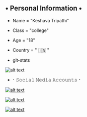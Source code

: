 ## • Personal Information •


* Name = "Keshava Tripathi"

* Class = "college"

* Age = "18"

* Country = " 🇮🇳 "

* git-stats 

![alt text](https://te.legra.ph/file/ad69d21c45a70573c8b2b.jpg)

* ⠂𝚂𝚘𝚌𝚒𝚊𝚕 𝙼𝚎𝚍𝚒𝚊 𝙰𝚌𝚌𝚘𝚞𝚗𝚝𝚜⠐ 

[![alt text](https://te.legra.ph/file/bc64b7c2836fbc3b6259b.jpg)](https://instagram.com/alpha__ff__?igshid=YmMyMTA2M2Y=)

[![alt text](https://te.legra.ph/file/0d79e059d3c83c77981a5.jpg)](https://t.me/iTz_AlphA_xD)

[![alt text](https://te.legra.ph/file/82be27b8bdd6d9eb05db9.jpg)](https://t.me/EndStringBot)
